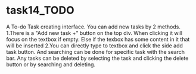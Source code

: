 # task14_TODO
A To-do Task creating interface. 
You can add new tasks by 2 methods. 
  1.There is a "Add new task +" button on the top div. When clicking it will focus on the textbox if empty. Else if the texbox has some content in it that will be inserted
  2.You can directly type to textbox and click the side add task button. 
And searching can be done for specific task with the search bar.
Any tasks can be deleted by selecting the task and clicking the delete button or by searching and deleting.
